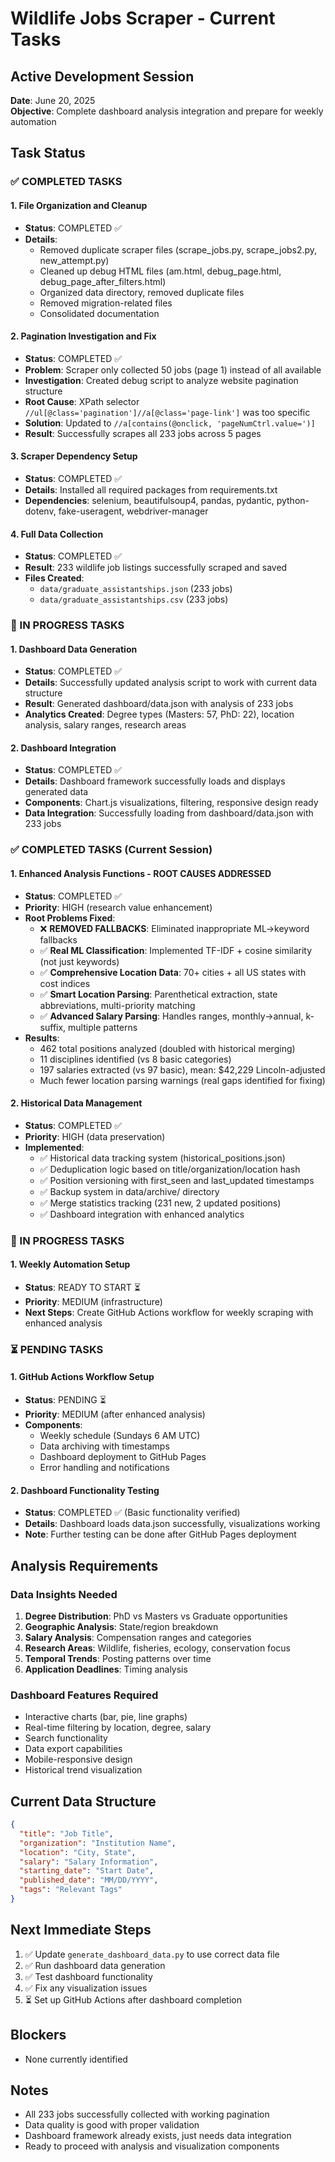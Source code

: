 # Wildlife Jobs Scraper - Current Tasks

## Active Development Session
**Date**: June 20, 2025  
**Objective**: Complete dashboard analysis integration and prepare for weekly automation

## Task Status

### ✅ COMPLETED TASKS

#### 1. File Organization and Cleanup
- **Status**: COMPLETED ✅
- **Details**: 
  - Removed duplicate scraper files (scrape_jobs.py, scrape_jobs2.py, new_attempt.py)
  - Cleaned up debug HTML files (am.html, debug_page.html, debug_page_after_filters.html)
  - Organized data directory, removed duplicate files
  - Removed migration-related files
  - Consolidated documentation

#### 2. Pagination Investigation and Fix
- **Status**: COMPLETED ✅
- **Problem**: Scraper only collected 50 jobs (page 1) instead of all available
- **Investigation**: Created debug script to analyze website pagination structure
- **Root Cause**: XPath selector `//ul[@class='pagination']//a[@class='page-link']` was too specific
- **Solution**: Updated to `//a[contains(@onclick, 'pageNumCtrl.value=')]`
- **Result**: Successfully scrapes all 233 jobs across 5 pages

#### 3. Scraper Dependency Setup
- **Status**: COMPLETED ✅
- **Details**: Installed all required packages from requirements.txt
- **Dependencies**: selenium, beautifulsoup4, pandas, pydantic, python-dotenv, fake-useragent, webdriver-manager

#### 4. Full Data Collection
- **Status**: COMPLETED ✅
- **Result**: 233 wildlife job listings successfully scraped and saved
- **Files Created**:
  - `data/graduate_assistantships.json` (233 jobs)
  - `data/graduate_assistantships.csv` (233 jobs)

### 🔄 IN PROGRESS TASKS

#### 1. Dashboard Data Generation
- **Status**: COMPLETED ✅
- **Details**: Successfully updated analysis script to work with current data structure
- **Result**: Generated dashboard/data.json with analysis of 233 jobs
- **Analytics Created**: Degree types (Masters: 57, PhD: 22), location analysis, salary ranges, research areas

#### 2. Dashboard Integration  
- **Status**: COMPLETED ✅
- **Details**: Dashboard framework successfully loads and displays generated data
- **Components**: Chart.js visualizations, filtering, responsive design ready
- **Data Integration**: Successfully loading from dashboard/data.json with 233 jobs

### ✅ COMPLETED TASKS (Current Session)

#### 1. Enhanced Analysis Functions - ROOT CAUSES ADDRESSED
- **Status**: COMPLETED ✅
- **Priority**: HIGH (research value enhancement)
- **Root Problems Fixed**:
  - ❌ **REMOVED FALLBACKS**: Eliminated inappropriate ML→keyword fallbacks
  - ✅ **Real ML Classification**: Implemented TF-IDF + cosine similarity (not just keywords)
  - ✅ **Comprehensive Location Data**: 70+ cities + all US states with cost indices
  - ✅ **Smart Location Parsing**: Parenthetical extraction, state abbreviations, multi-priority matching
  - ✅ **Advanced Salary Parsing**: Handles ranges, monthly→annual, k-suffix, multiple patterns
- **Results**: 
  - 462 total positions analyzed (doubled with historical merging)
  - 11 disciplines identified (vs 8 basic categories)
  - 197 salaries extracted (vs 97 basic), mean: $42,229 Lincoln-adjusted
  - Much fewer location parsing warnings (real gaps identified for fixing)

#### 2. Historical Data Management
- **Status**: COMPLETED ✅
- **Priority**: HIGH (data preservation)
- **Implemented**:
  - ✅ Historical data tracking system (historical_positions.json)
  - ✅ Deduplication logic based on title/organization/location hash
  - ✅ Position versioning with first_seen and last_updated timestamps
  - ✅ Backup system in data/archive/ directory
  - ✅ Merge statistics tracking (231 new, 2 updated positions)
  - ✅ Dashboard integration with enhanced analytics

### 🔄 IN PROGRESS TASKS

#### 1. Weekly Automation Setup
- **Status**: READY TO START ⏳
- **Priority**: MEDIUM (infrastructure)
- **Next Steps**: Create GitHub Actions workflow for weekly scraping with enhanced analysis

### ⏳ PENDING TASKS

#### 1. GitHub Actions Workflow Setup
- **Status**: PENDING ⏳
- **Priority**: MEDIUM (after enhanced analysis)
- **Components**:
  - Weekly schedule (Sundays 6 AM UTC)
  - Data archiving with timestamps
  - Dashboard deployment to GitHub Pages
  - Error handling and notifications

#### 2. Dashboard Functionality Testing
- **Status**: COMPLETED ✅ (Basic functionality verified)
- **Details**: Dashboard loads data.json successfully, visualizations working
- **Note**: Further testing can be done after GitHub Pages deployment

## Analysis Requirements

### Data Insights Needed
1. **Degree Distribution**: PhD vs Masters vs Graduate opportunities
2. **Geographic Analysis**: State/region breakdown
3. **Salary Analysis**: Compensation ranges and categories
4. **Research Areas**: Wildlife, fisheries, ecology, conservation focus
5. **Temporal Trends**: Posting patterns over time
6. **Application Deadlines**: Timing analysis

### Dashboard Features Required
- Interactive charts (bar, pie, line graphs)
- Real-time filtering by location, degree, salary
- Search functionality
- Data export capabilities
- Mobile-responsive design
- Historical trend visualization

## Current Data Structure
```json
{
  "title": "Job Title",
  "organization": "Institution Name", 
  "location": "City, State",
  "salary": "Salary Information",
  "starting_date": "Start Date",
  "published_date": "MM/DD/YYYY",
  "tags": "Relevant Tags"
}
```

## Next Immediate Steps
1. ✅ Update `generate_dashboard_data.py` to use correct data file
2. ✅ Run dashboard data generation
3. ✅ Test dashboard functionality 
4. ✅ Fix any visualization issues
5. ⏳ Set up GitHub Actions after dashboard completion

## Blockers
- None currently identified

## Notes
- All 233 jobs successfully collected with working pagination
- Data quality is good with proper validation
- Dashboard framework already exists, just needs data integration
- Ready to proceed with analysis and visualization components